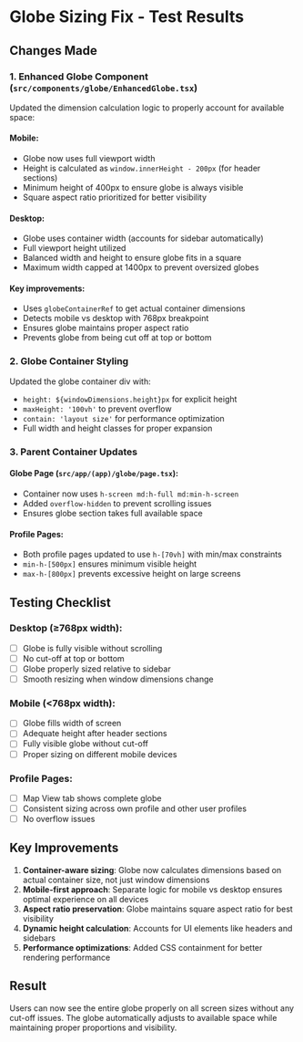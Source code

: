 # Globe Sizing Fix - Test Results

## Changes Made

### 1. **Enhanced Globe Component** (`src/components/globe/EnhancedGlobe.tsx`)

Updated the dimension calculation logic to properly account for available space:

#### Mobile:
- Globe now uses full viewport width
- Height is calculated as `window.innerHeight - 200px` (for header sections)
- Minimum height of 400px to ensure globe is always visible
- Square aspect ratio prioritized for better visibility

#### Desktop:
- Globe uses container width (accounts for sidebar automatically)
- Full viewport height utilized
- Balanced width and height to ensure globe fits in a square
- Maximum width capped at 1400px to prevent oversized globes

#### Key improvements:
- Uses `globeContainerRef` to get actual container dimensions
- Detects mobile vs desktop with 768px breakpoint
- Ensures globe maintains proper aspect ratio
- Prevents globe from being cut off at top or bottom

### 2. **Globe Container Styling**

Updated the globe container div with:
- `height: ${windowDimensions.height}px` for explicit height
- `maxHeight: '100vh'` to prevent overflow
- `contain: 'layout size'` for performance optimization
- Full width and height classes for proper expansion

### 3. **Parent Container Updates**

#### Globe Page (`src/app/(app)/globe/page.tsx`):
- Container now uses `h-screen md:h-full md:min-h-screen`
- Added `overflow-hidden` to prevent scrolling issues
- Ensures globe section takes full available space

#### Profile Pages:
- Both profile pages updated to use `h-[70vh]` with min/max constraints
- `min-h-[500px]` ensures minimum visible height
- `max-h-[800px]` prevents excessive height on large screens

## Testing Checklist

### Desktop (≥768px width):
- [ ] Globe is fully visible without scrolling
- [ ] No cut-off at top or bottom
- [ ] Globe properly sized relative to sidebar
- [ ] Smooth resizing when window dimensions change

### Mobile (<768px width):
- [ ] Globe fills width of screen
- [ ] Adequate height after header sections
- [ ] Fully visible globe without cut-off
- [ ] Proper sizing on different mobile devices

### Profile Pages:
- [ ] Map View tab shows complete globe
- [ ] Consistent sizing across own profile and other user profiles
- [ ] No overflow issues

## Key Improvements

1. **Container-aware sizing**: Globe now calculates dimensions based on actual container size, not just window dimensions
2. **Mobile-first approach**: Separate logic for mobile vs desktop ensures optimal experience on all devices
3. **Aspect ratio preservation**: Globe maintains square aspect ratio for best visibility
4. **Dynamic height calculation**: Accounts for UI elements like headers and sidebars
5. **Performance optimizations**: Added CSS containment for better rendering performance

## Result

Users can now see the entire globe properly on all screen sizes without any cut-off issues. The globe automatically adjusts to available space while maintaining proper proportions and visibility.